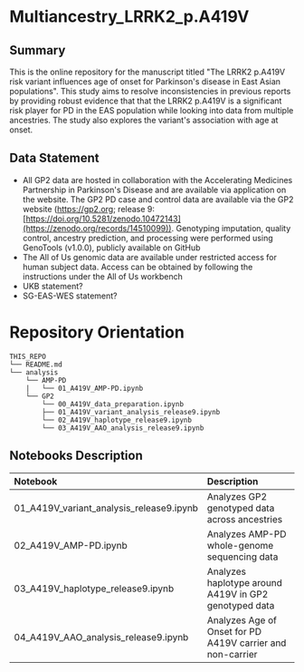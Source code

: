 # Multiancestry_LRRK2_p.A419V


## Summary
This is the online repository for the manuscript titled "The LRRK2 p.A419V risk variant influences age of onset for Parkinson's disease in East Asian populations". This study aims to resolve inconsistencies in previous reports by providing robust evidence that that the LRRK2 p.A419V is a significant risk player for PD in the EAS population while looking into data from multiple ancestries. The study also explores the variant's association with age at onset.

## Data Statement
- All GP2 data are hosted in collaboration with the Accelerating Medicines Partnership in Parkinson's Disease and are available via application on the website. The GP2 PD case and control data are available via the GP2 website (https://gp2.org; release 9: [https://doi.org/10.5281/zenodo.10472143](https://zenodo.org/records/14510099)). Genotyping imputation, quality control, ancestry prediction, and processing were performed using GenoTools (v1.0.0), publicly available on GitHub
- The All of Us genomic data are available under restricted access for human subject data. Access can be obtained by following the instructions under the All of Us workbench
- UKB statement?
- SG-EAS-WES statement?

# Repository Orientation
```
THIS_REPO
└── README.md
└── analysis
    └── AMP-PD
    |   └── 01_A419V_AMP-PD.ipynb    
    └── GP2
        └── 00_A419V_data_preparation.ipynb
        ├── 01_A419V_variant_analysis_release9.ipynb
        └── 02_A419V_haplotype_release9.ipynb
        └── 03_A419V_AAO_analysis_release9.ipynb
```

## Notebooks Description
| Notebook  |Description                                                                       |
|:--------------|:-------------------------------------------------------------------       |
| 01_A419V_variant_analysis_release9.ipynb |  Analyzes GP2 genotyped data across ancestries      | 
| 02_A419V_AMP-PD.ipynb | Analyzes AMP-PD whole-genome sequencing data |
| 03_A419V_haplotype_release9.ipynb | Analyzes haplotype around A419V in GP2 genotyped data |
| 04_A419V_AAO_analysis_release9.ipynb | Analyzes Age of Onset for PD A419V carrier and non-carrier|
